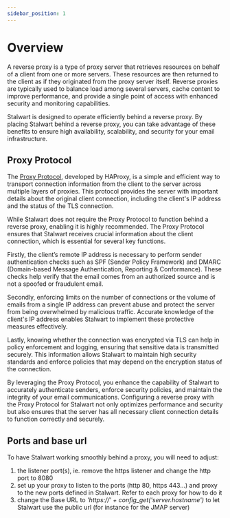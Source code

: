 ```yaml
---
sidebar_position: 1
---
```


# Overview

A reverse proxy is a type of proxy server that retrieves resources on behalf of a client from one or more servers. These resources are then returned to the client as if they originated from the proxy server itself. Reverse proxies are typically used to balance load among several servers, cache content to improve performance, and provide a single point of access with enhanced security and monitoring capabilities.

Stalwart is designed to operate efficiently behind a reverse proxy. By placing Stalwart behind a reverse proxy, you can take advantage of these benefits to ensure high availability, scalability, and security for your email infrastructure.

## Proxy Protocol

The [Proxy Protocol](/docs/server/reverse-proxy/proxy-protocol), developed by HAProxy, is a simple and efficient way to transport connection information from the client to the server across multiple layers of proxies. This protocol provides the server with important details about the original client connection, including the client's IP address and the status of the TLS connection.

While Stalwart does not require the Proxy Protocol to function behind a reverse proxy, enabling it is highly recommended. The Proxy Protocol ensures that Stalwart receives crucial information about the client connection, which is essential for several key functions.

Firstly, the client’s remote IP address is necessary to perform sender authentication checks such as SPF (Sender Policy Framework) and DMARC (Domain-based Message Authentication, Reporting & Conformance). These checks help verify that the email comes from an authorized source and is not a spoofed or fraudulent email.

Secondly, enforcing limits on the number of connections or the volume of emails from a single IP address can prevent abuse and protect the server from being overwhelmed by malicious traffic. Accurate knowledge of the client's IP address enables Stalwart to implement these protective measures effectively.

Lastly, knowing whether the connection was encrypted via TLS can help in policy enforcement and logging, ensuring that sensitive data is transmitted securely. This information allows Stalwart to maintain high security standards and enforce policies that may depend on the encryption status of the connection.

By leveraging the Proxy Protocol, you enhance the capability of Stalwart to accurately authenticate senders, enforce security policies, and maintain the integrity of your email communications. Configuring a reverse proxy with the Proxy Protocol for Stalwart not only optimizes performance and security but also ensures that the server has all necessary client connection details to function correctly and securely.

## Ports and base url

To have Stalwart working smoothly behind a proxy, you will need to adjust:

1. the listener port(s), ie. remove the https listener and change the http port to 8080
2. set up your proxy to listen to the ports (http 80, https 443...) and proxy to the new ports defined in Stalwart. Refer to each proxy for how to do it
3. change the Base URL to *'https://' + config_get('server.hostname')* to let Stalwart use the public url (for instance for the JMAP server)
